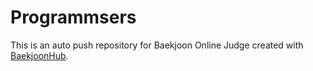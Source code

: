 # Programmsers
This is an auto push repository for Baekjoon Online Judge created with [BaekjoonHub](https://github.com/BaekjoonHub/BaekjoonHub).
